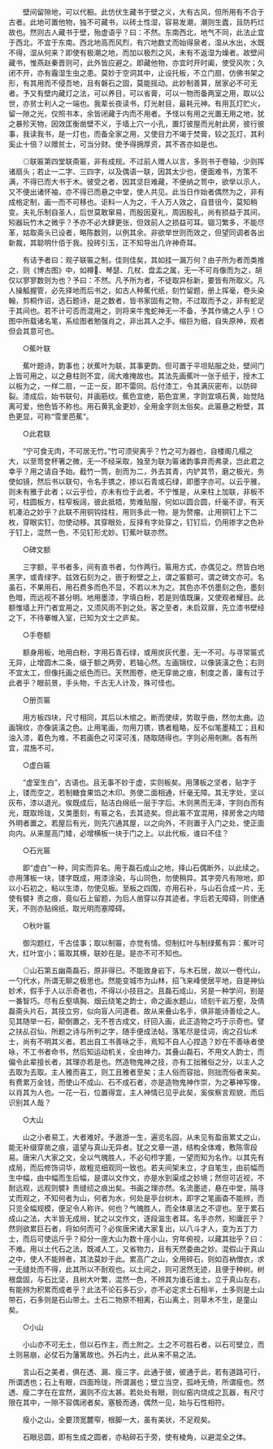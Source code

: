 <!-- { "loadSidebar": true } -->
　　壁间留隙地，可以代橱。此仿伏生藏书于壁之义，大有古风，但所用有不合于古者。此地可置他物，独不可藏书，以砖土性湿，容易发潮，潮则生蠹，且防朽烂故也。然则古人藏书于壁，殆虚语乎？曰：不然。东南西北，地气不同，此法止宜于西北，不宜于东南。西北地高而风烈，有穴地数丈而始得泉者，湿从水出，水既不得，湿从何来？即使有极潮之地，而加以极烈之风，未有不返湿为燥者。故壁间藏书，惟燕赵秦晋则可，此外皆应避之。即藏他物，亦宜时开时阖，使受风吹；久闭不开，亦有霾湿生虫之患。莫妙于空洞其中，止设托板，不立门扇，仿佛书架之形，有其用而不侵吾地，且有磐石之固，莫能摇动。此妙制善算，居家必不可无者。予又有壁内藏灯之法，可以养目，可以省膏，可以一物而备两室之用，取以公世，亦贫士利人之一端也。我辈长夜读书，灯光射目，最耗元神。有用瓦灯贮火，留一隙之光，仅照书本，余皆闭藏于内而不用者。予怪以有用之光置无用之地，犹之暴殄天物，因效匡衡凿壁不义，于墙上穴一小孔，置灯彼屋而光射此房，彼行彼事，我读我书，是一灯也，而备全家之用，又使目力不竭于焚膏，较之瓦灯，其利奚止十倍？以赠贫士，可当分财。使予得拥厚资，其不吝亦如是也。

　　◎联匾第四堂联斋匾，非有成规。不过前人赠人以言，多则书于卷轴，少则挥诸扇头；若止一二字、三四字，以及偶语一联，因其太少也，便面难书，方策不满，不得已而大书于木。彼受之者，因其坚巨难藏，不便纳之笥中，欲举以示人，又不便出诸怀袖，亦不得已而悬之中堂，使人共见。此当日作始者偶然为之，非有成格定制，画一而不可移也。讵料一人为之，千人万人效之，自昔徂今，莫知稍变。夫礼乐制自圣人，后世莫敢窜易，而殷因夏礼，周因殷礼，尚有损益于其间，矧器玩竹木之微乎？予亦不必大肆更张，但效前人之损益可耳。锢习繁多，不能尽革，姑取斋头已设者，略陈数则，以例其余。非欲举世则而效之，但望同调者各出新裁，其聪明什佰于我。投砖引玉，正不知导出几许神奇耳。

　　有诘予者曰：观子联匾之制，佳则佳矣，其如挂一漏万何？由子所为者而类推之，则《博古图》中，如樽、琴瑟、几杖、盘盂之属，无一不可肖像而为之，胡仅以寥寥数则为也？予曰：不然。凡予所为者，不徒取异标新，要皆有所取义。凡人操觚握管，必先择地而后书之，如古人种蕉代纸，刻竹留题，册上挥毫，卷头染翰，剪桐作诏，选石题诗，是之数者，皆书家固有之物，不过取而予之，非有蛇足于其间也。若不计可否而混用之，则将来牛鬼蛇神无一不备，予其作俑之人乎！○图中所载诸名笔，系绘图者勉强肖之，非出其人之手。缩巨为细，自失原神，观者但会其意可也。

　　○蕉叶联

　　蕉叶题诗，韵事也；状蕉叶为联，其事更韵。但可置于平坦贴服之处，壁间门上皆可用之，以之悬柱则不宜，阔大难掩故也。其法先画蕉叶一张于纸于，授木工以板为之，一样二扇，一正一反，即不雷同。后付漆工，令其满灰密布，以防碎裂。漆成后，始书联句，并画筋纹。蕉色宜绝，筋色宜黑，字则宜填石黄，始觉陆离可爱，他色皆不称也。用石黄乳金更妙，全用金字则太俗矣。此匾悬之粉壁，其色更显，可称“雪里芭蕉”。

　　○此君联

　　“宁可食无肉，不可居无竹。”竹可须臾离乎？竹之可为器也，自楼阁几榻之大，以至笥奁杯箸之微，无一不经采取，独至为联为匾诸韵事弃而弗录，岂此君之幸乎？用之请自予始。截竹一筒，剖而为二，外去其青，内铲其节，磨之极光，务使如镜，然后书以联句，令名手镌之，掺以石青或石绿，即墨字亦可。以云乎雅，则未有雅于此者；以云乎俭，亦未有俭于此者。不宁惟是，从来柱上加联，非板不可，柱圆板方，柱窄板阔，彼此抵牾，势难贴服，何如以圆合圆，纤毫不谬，有天机凑泊之妙乎？此联不用铜钩挂柱，用则多此一物，是为赘瘤。止用铜钉上下二枚，穿眼实钉，勿使动移。其穿眼处，反择有字处穿之，钉钉后，仍用掺字之色补于钉上，混然一色，不见钉形尤妙。钉蕉叶联亦然。

　　○碑文额

　　三字额，平书者多，间有直书者，匀作两行。匾用方式，亦偶见之。然皆白地黑字，或青绿字。兹效石刻为之，嵌于粉壁之上，谓之匾额可，谓之碑文亦可。名虽石，不果用石，用石费多而色不显，不若以木为之。其色亦不仿墨刻之色，墨刻色暗，而远视不甚分明。地用墨漆，字填白粉，若是则值既廉，又使观者耀目。此额惟墙上开门者宜用之，又须风雨不到之处。客之至者，未启双扉，先立漆书壁经之下，不待搴帷入室，已知为文士之庐矣。

　　○手卷额

　　额身用板，地用白粉，字用石青石绿，或用炭灰代墨，无一不可。与寻常匾式无异，止增圆木二条，缀于额之两旁，若轴心然。左画锦纹，以像装潢之色；右则不宜太工，但像托画之纸色而已。天然图卷，绝无穿凿之痕，制度之善，庸有过于此者乎？眼前景，手头物，千古无人计及，殊可怪也。

　　○册页匾

　　用方板四块，尺寸相同，其后以木绾之。断而使续，势取乎曲，然勿太曲。边画锦纹，亦像装潢之色。止用笔画，勿用刀镌，镌者粗略，反不似笔墨精工；且和油入漆，着色为难，不若画色之可深可浅，随取随得也。字则必用剞劂。各有所宜，混施不可。

　　○虚白匾

　　“虚室生白”，古语也。且无事不妙于虚，实则板矣。用薄板之坚者，贴字于上，镂而空之，若制糖食果馅之木印。务使二面相通，纤毫无障。其无字处，坚以灰布，漆以退光。俟既成后，贴洁白绵纸一层于字后。木则黑而无泽，字则白而有光，既取玲珑，又类墨刻，有匾之名，去其迹矣。但此匾不宜混用，择房舍之内暗外明者置之。若屋后有光，则先穴通其屋，以之向外，不则置于入门之处，使正面向内。从来屋高门矮，必增横板一块于门之上。以此代板，谁曰不佳？

　　○石光匾

　　即“虚白”一种，同实而异名。用于磊石成山之地，择山石偶断外，以此续之。亦用薄板一块，镂字既成，用漆涂染，与山同色，勿使稍异。其字旁凡有隙地，即以小石初之，粘以生漆，勿使见板。至板之四围，亦用石补，与山石合成一片，无使有襞衤责之痕，竟似石上留题，为后人凿穿以存其迹者。字后若无障碍，则使通天，不则亦贴绵纸，取光明而塞障碍。

　　○秋叶匾

　　御沟题红，千古佳事；取以制匾，亦觉有情。但制红叶与制绿蕉有异：蕉叶可大，红叶宜小；匾取其横，联妙在是。是亦不可不知也。

　　◎山石第五幽斋磊石，原非得已。不能致身岩下，与木石居，故以一卷代山，一勺代水，所谓无聊之极思也。然能变城市为山林，招飞来峰使居平地，自是神仙妙术，假手于人以示奇者也，不得以小技目之。且磊石成山，另是一种学问，别是一番智巧。尽有丘壑填胸、烟云绕笔之韵士，命之画水题山，顷刻千岩万壑，及倩磊斋头片石，其技立穷，似向盲人问道者。故从来叠山名手，俱非能诗善绘之人。见其随举一石，颠倒置之，无不苍古成文，纡回入画，此正造物之巧于示奇也。譬之扶乩召仙，所题之诗与所判之字，随手便成法帖，落笔尽是佳词，询之召仙术士，尚有不明其义者。若出自工书善咏之手，焉知不自人心捏造？妙在不善咏者使咏，不工书者命书，然后知运动机关，全由神力。其叠山磊石，不用文人韵士，而偏令此辈擅长者，其理亦若是也。然造物鬼神之技，亦有工拙雅俗之分，以主人之去取为去取。主人雅而喜工，则工且雅者至矣；主人俗而容拙，则拙而俗者来矣。有费累万金钱，而使山不成山、石不成石者，亦是造物鬼神作崇，为之摹神写像，以肖其为人也。一花一石，位置得宜，主人神情已见乎此矣，奚俟察言观貌，而后识别其人哉？

　　○大山

　　山之小者易工，大者难好。予遨游一生，遍览名园，从未见有盈亩累丈之山，能无补缀穿凿之痕，遥望与真山无异者。犹之文章一道，结构全体难，敷陈零段易。唐宋八大家之文，全以气魄胜人，不必句栉字篦，一望而知为名作。以其先有成局，而后修饰词华，故粗览细观同一致也。若夫间架未立，才自笔生，由前幅而生中幅，由中幅而生后幅，是谓以文作文，亦是水到渠成之妙境；然但可近视，不耐远观，远观则襞衤责缝纫之痕出矣。书画之理亦然。名流墨迹，悬在中堂，隔寻丈而观之，不知何者为山，何者为水，何处是亭台树木，即字之笔画杳不能辨，而只览全幅规模，便足令人称许。何也？气魄胜人，而全体章法之不谬也。至于累石成山之法，大半皆无成局，犹之以文作文，逐段滋生者耳。名手亦然，矧庸匠乎？然则欲累巨石者，将如何而可？必俟唐宋诸大家复出，以八斗才人，变为五丁力士，而后可使运斤乎？抑分一座大山为数十座小山，穷年俯视，以藏其拙乎？曰：不难。用以土代石之法，既减人工，又省物力，且有天然委曲之妙。混假山于真山之中，使人不能辨者，其法莫妙于此。累高广之山，全用碎石，则如百衲僧衣，求一无缝处而不得，此其所以不耐观也。以土间之，则可泯然无迹，且便于种树。树根盘固，与石比坚，且树大叶繁，混然一色，不辨其为谁石谁土。立于真山左右，有能辨为积累而成者乎？此法不论石多石少，亦不必定求土石相半，土多则是土山带石，石多则是石山带土。土石二物原不相离，石山离土，则草木不生，是童山矣。

　　○小山

　　小山亦不可无土，但以石作主，而土附之。土之不可胜石者，以石可壁立，而土则易崩，必仗石为藩篱故也。外石内土，此从来不易之法。

　　言山石之美者，俱在透、漏、瘦三字。此通于彼，彼通于此，若有道路可行，所谓透也；石上有眼，四面玲珑，所谓漏也；壁立当空，孤峙无倚，所谓瘦也。然透、瘦二字在在宜然，漏则不应太甚。若处处有眼，则似窑内烧成之瓦器，有尺寸限在其中，一隙不容偶闭者矣。塞极而通，偶然一见，始与石性相符。

　　瘦小之山，全要顶宽麓窄，根脚一大，虽有美状，不足观矣。

　　石眼忌圆，即有生成之圆者，亦粘碎石于旁，使有棱角，以避混全之体。

